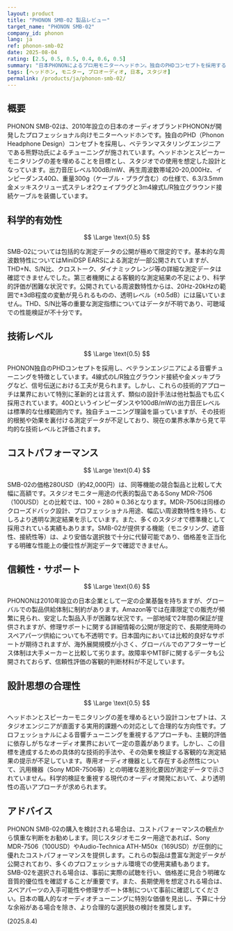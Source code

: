 ```yaml
---
layout: product
title: "PHONON SMB-02 製品レビュー"
target_name: "PHONON SMB-02"
company_id: phonon
lang: ja
ref: phonon-smb-02
date: 2025-08-04
rating: [2.5, 0.5, 0.5, 0.4, 0.6, 0.5]
summary: "日本PHONONによるプロ用モニターヘッドホン。独自のPHDコンセプトを採用するが、測定データの透明性に欠け、同等機能の競合製品と比較してコストパフォーマンスに大きな課題がある。"
tags: [ヘッドホン, モニター, プロオーディオ, 日本, スタジオ]
permalink: /products/ja/phonon-smb-02/
---
```


## 概要

PHONON SMB-02は、2010年設立の日本のオーディオブランドPHONONが開発したプロフェッショナル向けモニターヘッドホンです。独自のPHD（Phonon Headphone Design）コンセプトを採用し、ベテランマスタリングエンジニアである熊野功氏によるチューニングが施されています。ヘッドホンとスピーカーモニタリングの差を埋めることを目標とし、スタジオでの使用を想定した設計となっています。出力音圧レベル100dB/mW、再生周波数帯域20-20,000Hz、インピーダンス40Ω、重量300g（ケーブル・プラグ含む）の仕様で、6.3/3.5mm金メッキスクリュー式ステレオ2ウェイプラグと3m4線式L/R独立グラウンド接続ケーブルを装備しています。

## 科学的有効性

$$ \Large \text{0.5} $$

SMB-02については包括的な測定データの公開が極めて限定的です。基本的な周波数特性についてはMiniDSP EARSによる測定が一部公開されていますが、THD+N、S/N比、クロストーク、ダイナミックレンジ等の詳細な測定データは確認できませんでした。第三者機関による客観的な測定結果の不足により、科学的評価が困難な状況です。公開されている周波数特性からは、20Hz-20kHzの範囲で±3dB程度の変動が見られるものの、透明レベル（±0.5dB）には届いていません。THD、S/N比等の重要な測定指標についてはデータが不明であり、可聴域での性能検証が不十分です。

## 技術レベル

$$ \Large \text{0.5} $$

PHONON独自のPHDコンセプトを採用し、ベテランエンジニアによる音響チューニングを特徴としています。4線式のL/R独立グラウンド接続や金メッキプラグなど、信号伝送における工夫が見られます。しかし、これらの技術的アプローチは業界において特別に革新的とは言えず、類似の設計手法は他社製品でも広く採用されています。40Ωというインピーダンスや100dB/mWの出力音圧レベルは標準的な仕様範囲内です。独自チューニング理論を謳っていますが、その技術的根拠や効果を裏付ける測定データが不足しており、現在の業界水準から見て平均的な技術レベルと評価されます。

## コストパフォーマンス

$$ \Large \text{0.4} $$

SMB-02の価格280USD（約42,000円）は、同等機能の競合製品と比較して大幅に高額です。スタジオモニター用途の代表的製品であるSony MDR-7506（100USD）との比較では、100 ÷ 280 ≈ 0.36となります。MDR-7506は同様のクローズドバック設計、プロフェッショナル用途、幅広い周波数特性を持ち、むしろより透明な測定結果を示しています。また、多くのスタジオで標準機として採用されている実績もあります。SMB-02が提供する機能（モニタリング、遮音性、接続性等）は、より安価な選択肢で十分に代替可能であり、価格差を正当化する明確な性能上の優位性が測定データで確認できません。

## 信頼性・サポート

$$ \Large \text{0.6} $$

PHONONは2010年設立の日本企業として一定の企業基盤を持ちますが、グローバルでの製品供給体制に制約があります。Amazon等では在庫限定での販売が頻繁に見られ、安定した製品入手が困難な状況です。一部地域で2年間の保証が提供されますが、修理サポートに関する詳細情報の公開が限定的で、長期使用時のスペアパーツ供給についても不透明です。日本国内においては比較的良好なサポートが期待されますが、海外展開規模が小さく、グローバルでのアフターサービス体制は大手メーカーと比較して劣ります。故障率やMTBFに関するデータも公開されておらず、信頼性評価の客観的判断材料が不足しています。

## 設計思想の合理性

$$ \Large \text{0.5} $$

ヘッドホンとスピーカーモニタリングの差を埋めるという設計コンセプトは、スタジオエンジニアが直面する実用的課題への対応として合理的な方向性です。プロフェッショナルによる音響チューニングを重視するアプローチも、主観的評価に依存しがちなオーディオ業界において一定の意義があります。しかし、この目標を達成するための具体的な技術的手法や、その効果を検証する客観的な測定結果の提示が不足しています。専用オーディオ機器として存在する必然性について、汎用機器（Sony MDR-7506等）との明確な差別化要因が測定データで示されていません。科学的検証を重視する現代のオーディオ開発において、より透明性の高いアプローチが求められます。

## アドバイス

PHONON SMB-02の購入を検討される場合は、コストパフォーマンスの観点から慎重な判断をお勧めします。同じスタジオモニター用途であれば、Sony MDR-7506（100USD）やAudio-Technica ATH-M50x（169USD）が圧倒的に優れたコストパフォーマンスを提供します。これらの製品は豊富な測定データが公開されており、多くのプロフェッショナル環境での使用実績もあります。SMB-02を選択される場合は、事前に実際の試聴を行い、価格差に見合う明確な音質的優位性を確認することが重要です。また、長期使用を想定される場合は、スペアパーツの入手可能性や修理サポート体制について事前に確認してください。日本の職人的なオーディオチューニングに特別な価値を見出し、予算に十分な余裕がある場合を除き、より合理的な選択肢の検討を推奨します。

(2025.8.4)
